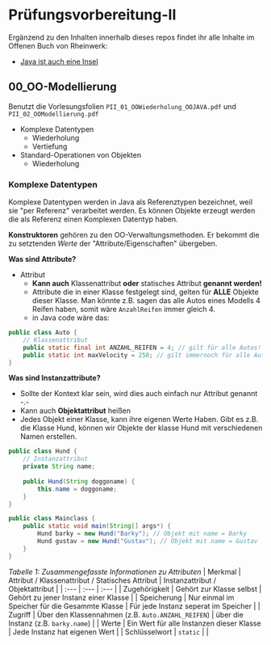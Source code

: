 # Prüfungsvorbereitung-II
Ergänzend zu den Inhalten innerhalb dieses repos findet ihr alle Inhalte im Offenen Buch von Rheinwerk:
- [Java ist auch eine Insel](https://openbook.rheinwerk-verlag.de/javainsel/index.html)

## 00_OO-Modellierung
Benutzt die Vorlesungsfolien `PII_01_OOWiederholung_OOJAVA.pdf` und `PII_02_OOModellierung.pdf`
- Komplexe Datentypen
  - Wiederholung
  - Vertiefung
- Standard-Operationen von Objekten
  - Wiederholung

### Komplexe Datentypen
Komplexe Datentypen werden in Java als Referenztypen bezeichnet, weil sie "per Referenz" verarbeitet werden. Es können Objekte erzeugt werden die als Referenz einen Komplexen Datentyp haben.

**Konstruktoren** gehören zu den OO-Verwaltungsmethoden. Er bekommt die zu setztenden *Werte* der "Attribute/Eigenschaften" übergeben.

**Was sind Attribute?**
- Attribut
  - **Kann auch** Klassenattribut **oder** statisches Attribut **genannt werden!**
  - Attribute die in einer Klasse festgelegt sind, gelten für **ALLE** Objekte dieser Klasse. Man könnte z.B. sagen das alle Autos eines Modells 4 Reifen haben, somit wäre `AnzahlReifen` immer gleich 4.
  - in Java code wäre das:
```java
public class Auto {
    // Klassenattribut
    public static final int ANZAHL_REIFEN = 4; // gilt für alle Autos!
    public static int maxVelocity = 250; // gilt immernoch für alle Autos, kann aber verändert werden!
}
```
**Was sind Instanzattribute?**
- Sollte der Kontext klar sein, wird dies auch einfach nur Attribut genannt -.-
- Kann auch **Objektattribut** heißen
- Jedes Objekt einer Klasse, kann ihre eigenen Werte Haben. Gibt es z.B. die Klasse Hund, können wir Objekte der klasse Hund mit verschiedenen Namen erstellen.
```java
public class Hund {
    // Instanzattribut
    private String name; 
    
    public Hund(String doggoname) {
        this.name = doggoname;
    }
}

public class Mainclass {
    public static void main(String[] args*) {
        Hund barky = new Hund("Barky"); // Objekt mit name = Barky
        Hund gustav = new Hund("Gustav"); // Objekt mit name = Gustav
    }
}
```

*Tabelle 1: Zusammengefasste Informationen zu Attributen*
| Merkmal | Attribut / Klassenattribut / Statisches Attribut | Instanzattribut / Objektattribut |
| :--- | :--- | :--- |
| Zugehörigkeit | Gehört zur Klasse selbst | Gehört zu jener Instanz einer Klasse |
| Speicherung | Nur einmal im Speicher für die Gesammte Klasse | Für jede Instanz seperat im Speicher |
| Zugriff | Über den Klassennahmen  (z.B. `Auto.ANZAHL_REIFEN`) | über die Instanz (z.B. `barky.name`) |
| Werte | Ein Wert für alle Instanzen dieser Klasse | Jede Instanz hat eigenen Wert |
| Schlüsselwort | `static` | | 